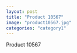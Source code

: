 ```yaml
---
layout: post
title: "Product 10567"
image: "product10567.jpg"
categories: "category1"
---
```

Product 10567

